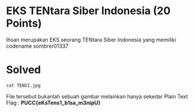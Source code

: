 # EKS TENtara Siber Indonesia (20 Points)
Ihsan merupakan EKS seorang TENtara Siber Indonesia yang memiliki codename sombrer01337
# Solved
```
cat TENSI.jpg
```
File tersebut bukanlah sebuah gambar melainkan hanya sekedar Plain Text<br>
Flag : <b>PUCC{eKsTens1_b1sa_m3nipU}</b>
